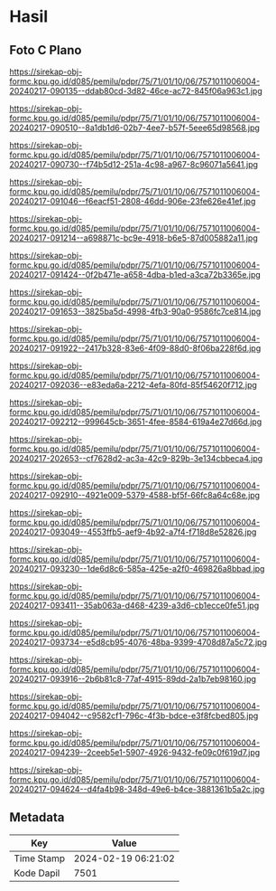 # Hasil

## Foto C Plano

https://sirekap-obj-formc.kpu.go.id/d085/pemilu/pdpr/75/71/01/10/06/7571011006004-20240217-090135--ddab80cd-3d82-46ce-ac72-845f06a963c1.jpg

https://sirekap-obj-formc.kpu.go.id/d085/pemilu/pdpr/75/71/01/10/06/7571011006004-20240217-090510--8a1db1d6-02b7-4ee7-b57f-5eee65d98568.jpg

https://sirekap-obj-formc.kpu.go.id/d085/pemilu/pdpr/75/71/01/10/06/7571011006004-20240217-090730--f74b5d12-251a-4c98-a967-8c96071a5641.jpg

https://sirekap-obj-formc.kpu.go.id/d085/pemilu/pdpr/75/71/01/10/06/7571011006004-20240217-091046--f6eacf51-2808-46dd-906e-23fe626e41ef.jpg

https://sirekap-obj-formc.kpu.go.id/d085/pemilu/pdpr/75/71/01/10/06/7571011006004-20240217-091214--a698871c-bc9e-4918-b6e5-87d005882a11.jpg

https://sirekap-obj-formc.kpu.go.id/d085/pemilu/pdpr/75/71/01/10/06/7571011006004-20240217-091424--0f2b471e-a658-4dba-b1ed-a3ca72b3365e.jpg

https://sirekap-obj-formc.kpu.go.id/d085/pemilu/pdpr/75/71/01/10/06/7571011006004-20240217-091653--3825ba5d-4998-4fb3-90a0-9586fc7ce814.jpg

https://sirekap-obj-formc.kpu.go.id/d085/pemilu/pdpr/75/71/01/10/06/7571011006004-20240217-091922--2417b328-83e6-4f09-88d0-8f06ba228f6d.jpg

https://sirekap-obj-formc.kpu.go.id/d085/pemilu/pdpr/75/71/01/10/06/7571011006004-20240217-092036--e83eda6a-2212-4efa-80fd-85f54620f712.jpg

https://sirekap-obj-formc.kpu.go.id/d085/pemilu/pdpr/75/71/01/10/06/7571011006004-20240217-092212--999645cb-3651-4fee-8584-619a4e27d66d.jpg

https://sirekap-obj-formc.kpu.go.id/d085/pemilu/pdpr/75/71/01/10/06/7571011006004-20240217-202653--cf7628d2-ac3a-42c9-829b-3e134cbbeca4.jpg

https://sirekap-obj-formc.kpu.go.id/d085/pemilu/pdpr/75/71/01/10/06/7571011006004-20240217-092910--4921e009-5379-4588-bf5f-66fc8a64c68e.jpg

https://sirekap-obj-formc.kpu.go.id/d085/pemilu/pdpr/75/71/01/10/06/7571011006004-20240217-093049--4553ffb5-aef9-4b92-a7f4-f718d8e52826.jpg

https://sirekap-obj-formc.kpu.go.id/d085/pemilu/pdpr/75/71/01/10/06/7571011006004-20240217-093230--1de6d8c6-585a-425e-a2f0-469826a8bbad.jpg

https://sirekap-obj-formc.kpu.go.id/d085/pemilu/pdpr/75/71/01/10/06/7571011006004-20240217-093411--35ab063a-d468-4239-a3d6-cb1ecce0fe51.jpg

https://sirekap-obj-formc.kpu.go.id/d085/pemilu/pdpr/75/71/01/10/06/7571011006004-20240217-093734--e5d8cb95-4076-48ba-9399-4708d87a5c72.jpg

https://sirekap-obj-formc.kpu.go.id/d085/pemilu/pdpr/75/71/01/10/06/7571011006004-20240217-093916--2b6b81c8-77af-4915-89dd-2a1b7eb98160.jpg

https://sirekap-obj-formc.kpu.go.id/d085/pemilu/pdpr/75/71/01/10/06/7571011006004-20240217-094042--c9582cf1-796c-4f3b-bdce-e3f8fcbed805.jpg

https://sirekap-obj-formc.kpu.go.id/d085/pemilu/pdpr/75/71/01/10/06/7571011006004-20240217-094239--2ceeb5e1-5907-4926-9432-fe09c0f619d7.jpg

https://sirekap-obj-formc.kpu.go.id/d085/pemilu/pdpr/75/71/01/10/06/7571011006004-20240217-094624--d4fa4b98-348d-49e6-b4ce-3881361b5a2c.jpg


## Metadata

| Key        | Value               |
| ---------- | ------------------- |
| Time Stamp | 2024-02-19 06:21:02 |
| Kode Dapil | 7501                |



